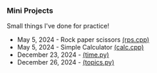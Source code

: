 ### Mini Projects
Small things I've done for practice! 

- May 5, 2024 - Rock paper scissors [(rps.cpp)](rps.cpp)
- May 5, 2024 - Simple Calculator [(calc.cpp)](calc.cpp)
- December 23, 2024 - [(time.py)](time.py)
- December 26, 2024 - [(topics.py)](topic/topics.py)

    
